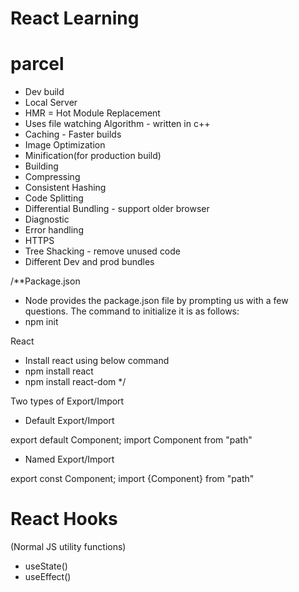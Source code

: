 # React Learning

# parcel
- Dev build
- Local Server
- HMR = Hot Module Replacement
- Uses file watching Algorithm - written in c++
- Caching - Faster builds
- Image Optimization
- Minification(for production build)
- Building
- Compressing
- Consistent Hashing
- Code Splitting
- Differential Bundling - support older browser
- Diagnostic
- Error handling
- HTTPS
- Tree Shacking - remove unused code
- Different Dev and prod bundles

/**Package.json
* Node provides the package.json file by prompting us with a few questions. The command to initialize it is as follows:
* npm init

React
* Install react using below command
* npm install react
* npm install react-dom
*/

Two types of Export/Import

- Default Export/Import

export default Component;
import Component from "path"

- Named Export/Import

export const Component;
import {Component} from "path"


# React Hooks
(Normal JS utility functions)
- useState()
- useEffect()